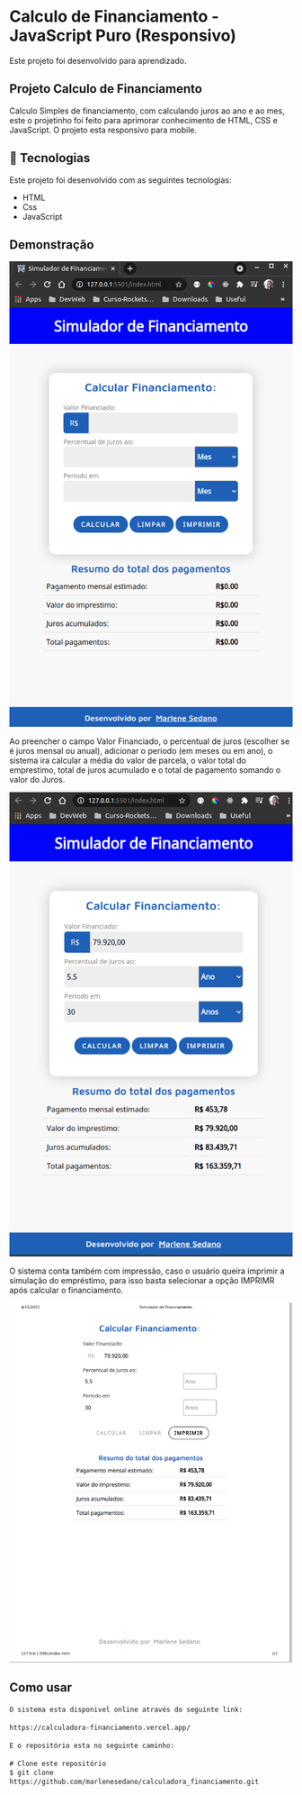 # Calculo de Financiamento - JavaScript Puro (Responsivo)

Este projeto foi desenvolvido para aprendizado.

## Projeto Calculo de Financiamento

Calculo Simples de financiamento, com calculando
juros ao ano e ao mes, este o projetinho foi feito para
aprimorar conhecimento de HTML, CSS e JavaScript. O projeto
esta responsivo para mobile.

## :rocket: Tecnologias

Este projeto foi desenvolvido com as seguintes tecnologias:

- HTML
- Css
- JavaScript

                                                     
## Demonstração
 
<img src="./assets/tela.png">

Ao preencher o campo Valor Financiado, o percentual de juros (escolher se é juros mensal ou anual), adicionar o periodo (em meses ou em ano), o sistema ira calcular
a média do valor de parcela, o valor total do emprestimo, total de juros acumulado e o total de pagamento somando o valor do Juros.

<img src="./assets/tela2.png">

O sistema conta também com impressão,  caso o usuário queira imprimir a simulação do empréstimo, para isso basta selecionar a opção IMPRIMR após calcular o financiamento. 

<img src="./assets/tela3.png">


## Como usar

```
O sistema esta disponivel online através do seguinte link:

https://calculadora-financiamento.vercel.app/

E o repositório esta no seguinte caminho:

# Clone este repositório
$ git clone https://github.com/marlenesedano/calculadora_financiamento.git




